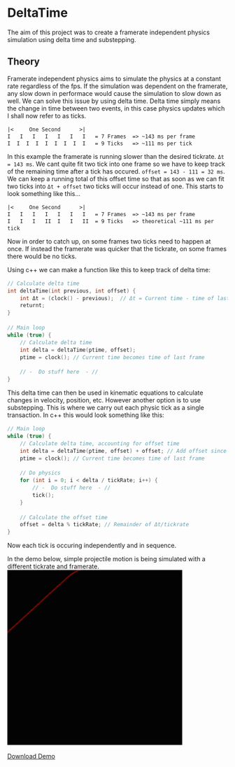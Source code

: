 # DeltaTime
The aim of this project was to create a framerate independent physics simulation using delta time and substepping.

## Theory
Framerate independent physics aims to simulate the physics at a constant rate regardless of the fps. If the simulation was dependent on the framerate, any slow down in performace would cause the simulation to slow down as well. We can solve this issue by using delta time.
Delta time simply means the change in time between two events, in this case physics updates which I shall now refer to as ticks.
```
|<     One Second      >|
I   I   I   I   I   I   I   = 7 Frames  => ~143 ms per frame
I  I  I  I  I  I  I  I  I   = 9 Ticks   => ~111 ms per tick
```
In this example the framerate is running slower than the desired tickrate. `Δt = 143 ms`. We cant quite fit two tick into one frame so we have to keep track of the remaining time after a tick has occured. `offset = 143 - 111 = 32 ms`. We can keep a running total of this offset time so that as soon as we can fit two ticks into `Δt + offset` two ticks will occur instead of one. This starts to look something like this...
```
|<     One Second      >|
I   I   I   I   I   I   I   = 7 Frames  => ~143 ms per frame
I   I   I   II  I   I   II  = 9 Ticks   => theoretical ~111 ms per tick
```
Now in order to catch up, on some frames two ticks need to happen at once. If instead the framerate was quicker that the tickrate, on some frames there would be no ticks.

Using c++ we can make a function like this to keep track of delta time:
```cpp
// Calculate delta time
int deltaTime(int previous, int offset) {
    int Δt = (clock() - previous);  // Δt = Current time - time of last frame
    returnt;             
}

// Main loop
while (true) {
    // Calculate delta time
    int delta = deltaTime(ptime, offset);
    ptime = clock(); // Current time becomes time of last frame

    // -  Do stuff here  - //
}
```
This delta time can then be used in kinematic equations to calculate changes in velocity, position, etc. However another option is to use substepping. This is where we carry out each physic tick as a single transaction.
In c++ this would look something like this:
```c++
// Main loop
while (true) {
    // Calculate delta time, accounting for offset time
    int delta = deltaTime(ptime, offset) + offset; // Add offset since last tick
    ptime = clock(); // Current time becomes time of last frame

    // Do physics
    for (int i = 0; i < delta / tickRate; i++) {
        // -  Do stuff here  - //
        tick();
    }

    // Calculate the offset time
    offset = delta % tickRate; // Remainder of Δt/tickrate
}
```
Now each tick is occuring independently and in sequence.

In the demo below, simple projectile motion is being simulated with a different tickrate and framerate.
![video](demo.gif)

[Download Demo](https://github.com/greg-bt/DeltaTime/releases/tag/1.0)


    
